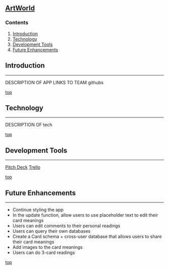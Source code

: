 ## [**ArtWorld**](#)

### <a name="home"></a> **Contents**
1. [Introduction](#intro)
2. [Technology](#tech)
3. [Development Tools](#dev) 
4. [Future Enhancements](#future)

## <a name="intro"></a> **Introduction**
________________

DESCRIPTION OF APP
LINKS TO TEAM githubs

[top](#home)

## <a name="tech"></a> **Technology**
________________

DESCRIPTION OF tech

[top](#home)

## <a name="dev"></a> **Development Tools**
________________

[Pitch Deck](https://docs.google.com/presentation/d/1yGy2Mh3n6IhPxFu4XKnnMtPPi4OGFPpf-Z_TMYw6wQY/edit?usp=sharing)
[Trello](https://trello.com/b/cXNCCHB5/pipadf-sei-project3)

[top](#home)

## <a name="future"></a> **Future Enhancements**
________________

* Continue styling the app
* In the update function, allow users to use placeholder text to edit their card meanings
* Users can edit comments to their personal readings
* Users can query their own databases
* Create a Card schema + cross-user database that allows users to share their card meanings
* Add images to the card meanings
* Users can do 3-card readings

[top](#home)